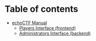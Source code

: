 # Table of contents

* [echoCTF Manual](README.md)
  * [Players Interface (frontend)](readme/players-interface-frontend.md)
  * [Administrators Interface (backend)](readme/administrators-interface-backend.md)
